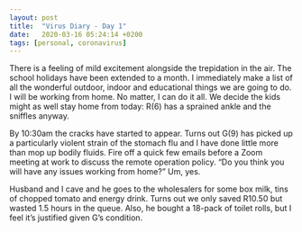 ```yaml
---
layout: post
title:  "Virus Diary - Day 1"
date:   2020-03-16 05:24:14 +0200
tags: [personal, coronavirus]
---
```


There is a feeling of mild excitement alongside the trepidation in the air. The school holidays have been extended to a month. I immediately make a list of all the wonderful outdoor, indoor and educational things we are going to do. I will be working from home. No matter, I can do it all. We decide the kids might as well stay home from today: R(6) has a sprained ankle and the sniffles anyway.

By 10:30am the cracks have started to appear. Turns out G(9) has picked up a particularly violent strain of the stomach flu and I have done little more than mop up bodily fluids. Fire off a quick few emails before a Zoom meeting at work to discuss the remote operation policy. “Do you think you will have any issues working from home?” Um, yes.

Husband and I cave and he goes to the wholesalers for some box milk, tins of chopped tomato and energy drink. Turns out we only saved R10.50 but wasted 1.5 hours in the queue. Also, he bought a 18-pack of toilet rolls, but I feel it’s justified given G’s condition.
